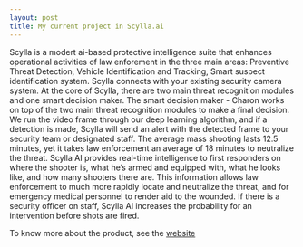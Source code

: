 ```yaml
---
layout: post
title: My current project in Scylla.ai
---
```


Scylla is a modert ai-based protective intelligence suite that enhances operational activities of law enforement in the three main areas: Preventive Threat Detection, Vehicle Identification and Tracking, Smart suspect identification system. Scylla connects with your existing security camera system. At the core of Scylla, there are two main threat recognition modules and one smart decision maker. The smart decision maker - Charon works on top of the two main threat recognition modules to make a final decision. We run the video frame through our deep learning algorithm, and if a detection is made, Scylla will send an alert with the detected frame to your security team or designated staff. The average mass shooting lasts 12.5 minutes, yet it takes law enforcement an average of 18 minutes to neutralize the threat. Scylla AI provides real-time intelligence to first responders on where the shooter is, what he’s armed and equipped with, what he looks like, and how many shooters there are. This information allows law enforcement to much more rapidly locate and neutralize the threat, and for emergency medical personnel to render aid to the wounded. If there is a security officer on staff, Scylla AI increases the probability for an intervention before shots are fired.

To know more about the product, see the [website](https://scylla.ai/#home)
